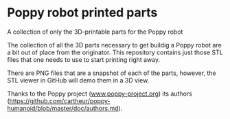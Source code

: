 # Poppy robot printed parts
A collection of only the 3D-printable parts for the Poppy robot

The collection of all the 3D parts necessary to get buildig a Poppy robot are a bit out of place from the originator. This repository contains just those STL files that one needs to use to start printing right away.

There are PNG files that are a snapshot of each of the parts, however, the STL viewer in GitHub will demo them in a 3D view.

Thanks to the Poppy project (www.poppy-project.org) its authors (https://github.com/cartheur/poppy-humanoid/blob/master/doc/authors.md).
